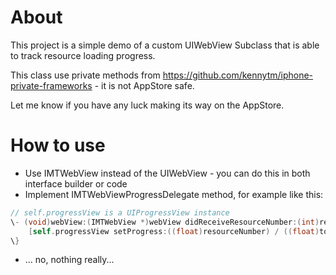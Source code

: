 About
=====

This project is a simple demo of a custom UIWebView Subclass that is able to track resource loading progress.

This class use private methods from https://github.com/kennytm/iphone-private-frameworks - it is not AppStore safe.

Let me know if you have any luck making its way on the AppStore.

How to use
==========

* Use IMTWebView instead of the UIWebView - you can do this in both interface builder or code
* Implement IMTWebViewProgressDelegate method, for example like this:

```objective-c
// self.progressView is a UIProgressView instance
\- (void)webView:(IMTWebView *)webView didReceiveResourceNumber:(int)resourceNumber totalResources:(int)totalResources \{
    [self.progressView setProgress:((float)resourceNumber) / ((float)totalResources)];
\}
```

* ... no, nothing really...